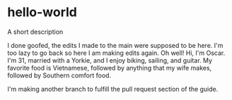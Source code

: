 # hello-world
A short description


I done goofed, the edits I made to the main were supposed to be here. I'm too lazy to go back so here I am making edits again. Oh well!
Hi, I'm Oscar. I'm 31, married with a Yorkie, and I enjoy biking, sailing, and guitar.
My favorite food is Vietnamese, followed by anything that my wife makes, followed by Southern comfort food.

I'm making another branch to fulfill the pull request section of the guide.
